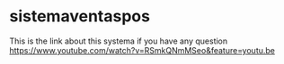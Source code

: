 # sistemaventaspos
This is the link about this systema if you have any question
https://www.youtube.com/watch?v=RSmkQNmMSeo&feature=youtu.be
